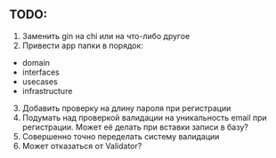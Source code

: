 ## TODO:
1. Заменить gin на chi или на что-либо другое
2. Привести app папки в порядок:
  * domain
  * interfaces
  * usecases
  * infrastructure

3. Добавить проверку на длину пароля при регистрации
4. Подумать над проверкой валидации на уникальность email при регистрации. Может её делать при вставки записи в базу?
5. Совершенно точно переделать систему валидации
6. Может отказаться от Validator?
